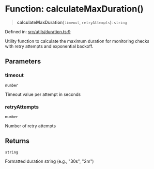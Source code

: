 # Function: calculateMaxDuration()

> **calculateMaxDuration**(`timeout`, `retryAttempts`): `string`

Defined in: [src/utils/duration.ts:9](https://github.com/Nick2bad4u/Uptime-Watcher/blob/dca5483e793478722cd3e6e125cafcec5fc771f0/src/utils/duration.ts#L9)

Utility function to calculate the maximum duration for monitoring checks
with retry attempts and exponential backoff.

## Parameters

### timeout

`number`

Timeout value per attempt in seconds

### retryAttempts

`number`

Number of retry attempts

## Returns

`string`

Formatted duration string (e.g., "30s", "2m")
